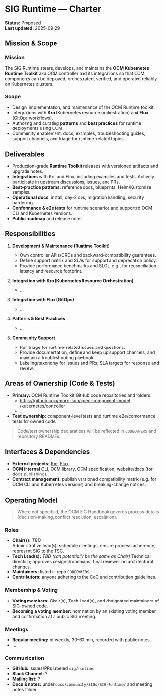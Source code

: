 # SIG Runtime — Charter

**Status:** Proposed  
**Last updated:** 2025-09-29

## Mission & Scope

### Mission

The SIG Runtime steers, develops, and maintains the **OCM Kubernetes Runtime Toolkit** aka OCM controller and its integrations so that OCM components can be deployed, orchestrated, verified, and operated reliably on Kubernetes clusters.

### Scope

- Design, implementation, and maintenance of the OCM Runtime toolkit.
- Integrations with **Kro** (Kubernetes resource orchestration) and **Flux** (GitOps workflows).
- Authoring and curating **patterns** and **best practices** for runtime deployments using OCM.
- Community enablement: docs, examples, troubleshooting guides, support channels, and triage for runtime-related topics.

## Deliverables

- Production-grade **Runtime Toolkit** releases with versioned artifacts and upgrade notes.
- **Integrations** with Kro and Flux, including examples and tests. Actively participate in upstream discussions, issues, and PRs.
- **Best-practice patterns**: reference docs, blueprints, Helm/Kustomize samples.
- **Operational docs**: install, day-2 ops, migration handling, security hardening.
- **Conformance & e2e tests** for runtime scenarios and supported OCM CLI and Kubernetes versions.
- **Public roadmap** and release notes.

## Responsibilities

1. **Development & Maintenance (Runtime Toolkit)**
   - Own controller APIs/CRDs and backward-compatibility guarantees.
   - Define support matrix and SLAs for support and deprecation policy.
   - Provide performance benchmarks and SLOs, e.g., for reconciliation latency and resource footprint.

2. **Integration with Kro (Kubernetes Resource Orchestration)**
   - ...

3. **Integration with Flux (GitOps)**
   - ...

4. **Patterns & Best Practices**
   - ...

5. **Community Support**
   - Run triage for runtime-related issues and questions.
   - Provide documentation, define and keep up support channels, and maintain a troubleshooting playbook.
   - Labeling/taxonomy for issues and PRs; SLA targets for response and review.

## Areas of Ownership (Code & Tests)

- **Primary:** OCM Runtime Toolkit GitHub code repositories and folders:
  - https://github.com/morri-son/open-component-model /kubernetes/controller
  - ...
- **Test ownership:** component-level tests and runtime e2e/conformance tests for owned code.

> Code/test ownership declarations will be reflected in `CODEOWNERS` and repository READMEs.

## Interfaces & Dependencies

- **External projects:** [Kro](https://kro.run), [Flux](https://fluxcd.io).
- **OCM internal** CLI, OCM library, OCM specification, website/docs (for docs publishing).
- **Contract management:** publish versioned compatibility matrix (e.g. for OCM CLI and Kubernetes versions) and breaking-change notices.

## Operating Model

> Where not specified, the OCM SIG Handbook governs process details (decision-making, conflict resolution, escalation).

### Roles

- **Chair(s):** _TBD_  
  Administrative lead(s); schedule meetings, ensure process adherence, represent SIG to the TSC.
- **Tech Lead(s):** _TBD (can potentially be the same as Chair)_
  Technical direction; approves designs/roadmaps; final reviewer on architectural changes.
- **Maintainers:** listed in repo `CODEOWNERS`.
- **Contributors:** anyone adhering to the CoC and contribution guidelines.

### Membership & Voting

- **Voting members:** Chair(s), Tech Lead(s), and designated maintainers of SIG-owned code.
- **Becoming a voting member:** nomination by an existing voting member and confirmation at a public SIG meeting.

### Meetings

- **Regular meeting:** bi-weekly, 30–60 min, recorded with public notes.
- ...

### Communication

- **GitHub:** issues/PRs labeled `sig/runtime`.
- **Slack Channel:** ?
- **Mailing list:** ?
- **Docs & notes:** under `docs/community/SIGs/SIG-Runtime/` and meeting notes folder.
